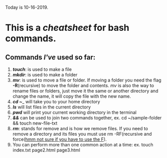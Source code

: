 Today is 10-16-2019.

# This is a _cheatsheet_ for bash commands.

## Commands _I've_ used so far:

1. ___touch___: is used to make a file
1. ___mkdir___: is used to make a folder
1. ___mv___: is used to move a file or folder.  If moving a folder you need the flag __-R__(recursive) to move the folder and contents.  _mv_ is also the way to rename files or folders, just move it the same or another directory and change the name, it will copy the file with the new name.
1. ___cd ~____ will take you to your home directory
1. ___ls___ will list files in the current directory
1. ___pwd___ will print your current working directory in the terminal
1. ___&&___ can be used to join two commands together, ex. cd ~/sample-folder && touch new-file-txt
1. ___rm___: stands for remove and is how we remove files.  If you need to remove a directory and its files you must use rm -RF(recursive and force([hmm not sure if you have to use the F](https://www.macworld.com/article/2082021/master-the-command-line-deleting-files-and-folders.html)).
1. You can perform more than one common action at a time: ex. touch index.txt page2.html page3.html

